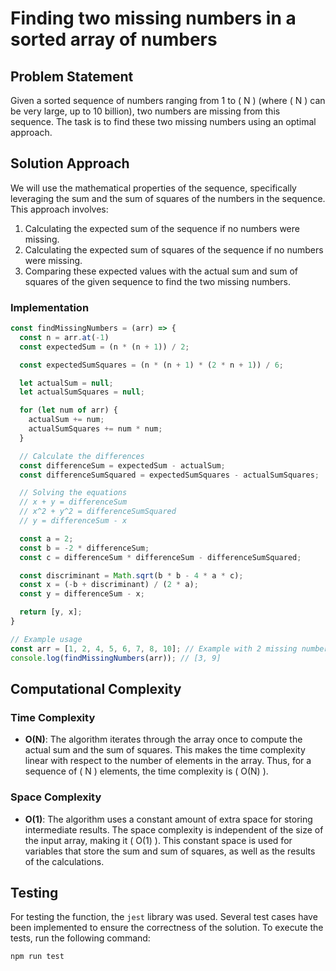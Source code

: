# Finding two missing numbers in a sorted array of numbers

## Problem Statement
Given a sorted sequence of numbers ranging from 1 to \( N \) (where \( N \) can be very large, up to 10 billion), two numbers are missing from this sequence. The task is to find these two missing numbers using an optimal approach.

## Solution Approach
We will use the mathematical properties of the sequence, specifically leveraging the sum and the sum of squares of the numbers in the sequence. This approach involves:

1. Calculating the expected sum of the sequence if no numbers were missing.
2. Calculating the expected sum of squares of the sequence if no numbers were missing.
3. Comparing these expected values with the actual sum and sum of squares of the given sequence to find the two missing numbers.

### Implementation

```javascript
const findMissingNumbers = (arr) => {
  const n = arr.at(-1)
  const expectedSum = (n * (n + 1)) / 2;

  const expectedSumSquares = (n * (n + 1) * (2 * n + 1)) / 6;

  let actualSum = null; 
  let actualSumSquares = null; 

  for (let num of arr) {
    actualSum += num;
    actualSumSquares += num * num;
  }

  // Calculate the differences
  const differenceSum = expectedSum - actualSum;
  const differenceSumSquared = expectedSumSquares - actualSumSquares;

  // Solving the equations
  // x + y = differenceSum
  // x^2 + y^2 = differenceSumSquared
  // y = differenceSum - x

  const a = 2;
  const b = -2 * differenceSum;
  const c = differenceSum * differenceSum - differenceSumSquared;

  const discriminant = Math.sqrt(b * b - 4 * a * c);
  const x = (-b + discriminant) / (2 * a);
  const y = differenceSum - x;

  return [y, x];
}

// Example usage
const arr = [1, 2, 4, 5, 6, 7, 8, 10]; // Example with 2 missing numbers
console.log(findMissingNumbers(arr)); // [3, 9]
```

## Computational Complexity

### Time Complexity

- **O(N)**: The algorithm iterates through the array once to compute the actual sum and the sum of squares. This makes the time complexity linear with respect to the number of elements in the array. Thus, for a sequence of \( N \) elements, the time complexity is \( O(N) \).

### Space Complexity

- **O(1)**: The algorithm uses a constant amount of extra space for storing intermediate results. The space complexity is independent of the size of the input array, making it \( O(1) \). This constant space is used for variables that store the sum and sum of squares, as well as the results of the calculations.

## Testing

For testing the function, the `jest` library was used. Several test cases have been implemented to ensure the correctness of the solution. To execute the tests, run the following command:

```
npm run test
```